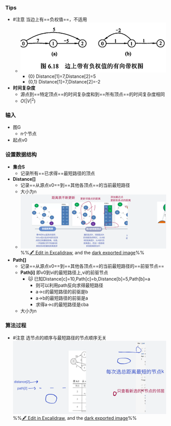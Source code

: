 ### Tips
- #注意 当边上有==负权值==，不适用
	- ![](attachments/Pasted%20image%2020221024195823.png)
		- {0} Distance[1]=7,Distance[2]=5
		- {0,1} Distance[1]=7,Distance[2]=-2
- **时间复杂度**
	- 源点到==特定顶点==的时间复杂度和到==所有顶点==的时间复杂度相同
	- $O(|V|^{2})$
### 输入
- 图G
	- n个节点
- 起点v0
### 设置数据结构
- **集合S**
	- 记录所有==已求得==最短路径的顶点
- **Distance[]**
	- 记录==从源点v0==到==其他各顶点==的当前最短路径
	- 大小为n
	- ![](attachments/dijkstra%E8%BF%AA%E6%9D%B0%E6%96%AF%E7%89%B9%E6%8B%89%E7%AE%97%E6%B3%95%E6%B1%82%E6%9C%80%E7%9F%AD%E8%B7%AF%E5%BE%84%202022-10-24%2017.03.47.excalidraw.svg)
%%[🖋 Edit in Excalidraw](attachments/dijkstra%E8%BF%AA%E6%9D%B0%E6%96%AF%E7%89%B9%E6%8B%89%E7%AE%97%E6%B3%95%E6%B1%82%E6%9C%80%E7%9F%AD%E8%B7%AF%E5%BE%84%202022-10-24%2017.03.47.excalidraw.md), and the [dark exported image](attachments/dijkstra%E8%BF%AA%E6%9D%B0%E6%96%AF%E7%89%B9%E6%8B%89%E7%AE%97%E6%B3%95%E6%B1%82%E6%9C%80%E7%9F%AD%E8%B7%AF%E5%BE%84%202022-10-24%2017.03.47.excalidraw.dark.svg)%%
- **Path[]**
	- 记录==从源点v0==到==其他各顶点==的当前最短路径的==前驱节点==
	- **Path[i]** 即v0到vi的最短路径上,vi的前驱节点
		- 🐱 已知Distance[c]=10,Path[c]=b,Distance[b]=5,Path[b]=a
			- 则可以利用path反向求得最短路径
			- a->c的最短路径的前驱是b
			- a->b的最短路径的前驱是a
			- 求得a->c的最短路径是cba
	- 大小为n
### 算法过程
- #注意 选节点的顺序与最短路径的节点顺序无关
![](attachments/dijkstra%E8%BF%AA%E6%9D%B0%E6%96%AF%E7%89%B9%E6%8B%89%E7%AE%97%E6%B3%95%E6%B1%82%E6%9C%80%E7%9F%AD%E8%B7%AF%E5%BE%84%202022-10-24%2019.49.13.excalidraw.svg)
%%[🖋 Edit in Excalidraw](attachments/dijkstra%E8%BF%AA%E6%9D%B0%E6%96%AF%E7%89%B9%E6%8B%89%E7%AE%97%E6%B3%95%E6%B1%82%E6%9C%80%E7%9F%AD%E8%B7%AF%E5%BE%84%202022-10-24%2019.49.13.excalidraw.md), and the [dark exported image](attachments/dijkstra%E8%BF%AA%E6%9D%B0%E6%96%AF%E7%89%B9%E6%8B%89%E7%AE%97%E6%B3%95%E6%B1%82%E6%9C%80%E7%9F%AD%E8%B7%AF%E5%BE%84%202022-10-24%2019.49.13.excalidraw.dark.svg)%%